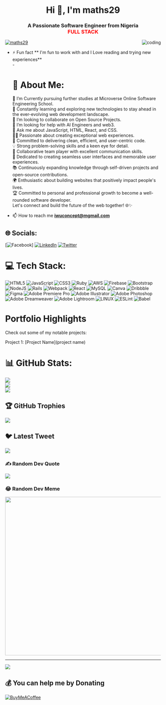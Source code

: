 
## <h1 align="center">Hi 👋, I'm maths29</h1>
<h3 align="center">A Passionate Software Engineer from Nigeria<br><span aligh="center" style="color:red">FULL STACK</h3>
<img align="right" alt="coding" widht="400" src="https://media.tenor.com/qJ5evVs-_uUAAAAC/coding.gif">


<p align="left"> <a href="https://twitter.com/maths29" target="blank"><img src="https://img.shields.io/twitter/follow/maths29?logo=twitter&style=for-the-badge" alt="maths29" /></a> </p>



- ⚡ Fun fact ** I'm fun to work with and I Love reading and trying new experiences**<br>
-<h1>💫 About Me:</h1>
🔭 I’m Currently pursuing further studies at Microverse Online Software Engineering School.<br>
🌱 Constantly learning and exploring new technologies to stay ahead in the ever-evolving web development landscape.<br>
👯 I’m looking to collaborate on Open Source Projects.<br>
🤝 I’m looking for help with AI Engineers and web3.<br>
💬 Ask me about JavaScript, HTML, React, and CSS.<br>
👨‍💻 Passionate about creating exceptional web experiences.<br>
🚀 Committed to delivering clean, efficient, and user-centric code.<br>
💡 Strong problem-solving skills and a keen eye for detail.<br>
🤝 Collaborative team player with excellent communication skills.<br>
🌟 Dedicated to creating seamless user interfaces and memorable user experiences.<br>
📚 Continuously expanding knowledge through self-driven projects and open-source contributions.<br>
🌍 Enthusiastic about building websites that positively impact people's lives.<br>
🏆 Committed to personal and professional growth to become a well-rounded software developer.<br>
Let's connect and build the future of the web together! 🌐✨



- 📫 How to reach me **iwuconcept@mgmail.com**

## 🌐 Socials:
[![Facebook](https://img.shields.io/badge/Facebook-%231877F2.svg?logo=Facebook&logoColor=white)] [![LinkedIn](https://img.shields.io/badge/LinkedIn-%230077B5.svg?logo=linkedin&logoColor=white)](https://linkedin.com/in/www.linkedin.com/in/iwu-john-b92b01148) [![Twitter](https://img.shields.io/badge/Twitter-%231DA1F2.svg?logo=Twitter&logoColor=white)](https://twitter.com/@maths29) 

# 💻 Tech Stack:
![HTML5](https://img.shields.io/badge/html5-%23E34F26.svg?style=for-the-badge&logo=html5&logoColor=white) ![JavaScript](https://img.shields.io/badge/javascript-%23323330.svg?style=for-the-badge&logo=javascript&logoColor=%23F7DF1E) ![CSS3](https://img.shields.io/badge/css3-%231572B6.svg?style=for-the-badge&logo=css3&logoColor=white) ![Ruby](https://img.shields.io/badge/ruby-%23CC342D.svg?style=for-the-badge&logo=ruby&logoColor=white) ![AWS](https://img.shields.io/badge/AWS-%23FF9900.svg?style=for-the-badge&logo=amazon-aws&logoColor=white) ![Firebase](https://img.shields.io/badge/firebase-%23039BE5.svg?style=for-the-badge&logo=firebase) ![Bootstrap](https://img.shields.io/badge/bootstrap-%23563D7C.svg?style=for-the-badge&logo=bootstrap&logoColor=white) ![NodeJS](https://img.shields.io/badge/node.js-6DA55F?style=for-the-badge&logo=node.js&logoColor=white) ![Rails](https://img.shields.io/badge/rails-%23CC0000.svg?style=for-the-badge&logo=ruby-on-rails&logoColor=white) ![Webpack](https://img.shields.io/badge/webpack-%238DD6F9.svg?style=for-the-badge&logo=webpack&logoColor=black) ![React](https://img.shields.io/badge/react-%2320232a.svg?style=for-the-badge&logo=react&logoColor=%2361DAFB) ![MySQL](https://img.shields.io/badge/mysql-%2300f.svg?style=for-the-badge&logo=mysql&logoColor=white) ![Canva](https://img.shields.io/badge/Canva-%2300C4CC.svg?style=for-the-badge&logo=Canva&logoColor=white) ![Dribbble](https://img.shields.io/badge/Dribbble-EA4C89?style=for-the-badge&logo=dribbble&logoColor=white) 	![Figma](https://img.shields.io/badge/figma-%23F24E1E.svg?style=for-the-badge&logo=figma&logoColor=white) ![Adobe Premiere Pro](https://img.shields.io/badge/Adobe%20Premiere%20Pro-9999FF.svg?style=for-the-badge&logo=Adobe%20Premiere%20Pro&logoColor=white) ![Adobe Illustrator](https://img.shields.io/badge/adobeillustrator-%23FF9A00.svg?style=for-the-badge&logo=adobeillustrator&logoColor=white) ![Adobe Photoshop](https://img.shields.io/badge/adobephotoshop-%2331A8FF.svg?style=for-the-badge&logo=adobephotoshop&logoColor=white) ![Adobe Dreamweaver](https://img.shields.io/badge/Adobe%20Dreamweaver-FF61F6.svg?style=for-the-badge&logo=Adobe%20Dreamweaver&logoColor=white) ![Adobe Lightroom](https://img.shields.io/badge/Adobe%20Lightroom-31A8FF.svg?style=for-the-badge&logo=Adobe%20Lightroom&logoColor=white) ![LINUX](https://img.shields.io/badge/Linux-FCC624?style=for-the-badge&logo=linux&logoColor=black) ![ESLint](https://img.shields.io/badge/ESLint-4B3263?style=for-the-badge&logo=eslint&logoColor=white) ![Babel](https://img.shields.io/badge/Babel-F9DC3e?style=for-the-badge&logo=babel&logoColor=black)

<h1>Portfolio Highlights</h1>
<p>Check out some of my notable projects:</p>
Project 1: [Project Name](project name)

# 📊 GitHub Stats:
![](https://github-readme-stats.vercel.app/api?username=maths29&theme=dark&hide_border=false&include_all_commits=false&count_private=false)<br/>
![](https://github-readme-streak-stats.herokuapp.com/?user=maths29&theme=dark&hide_border=false)<br/>
![](https://github-readme-stats.vercel.app/api/top-langs/?username=maths29&theme=dark&hide_border=false&include_all_commits=false&count_private=false&layout=compact)

## 🏆 GitHub Trophies
![](https://github-profile-trophy.vercel.app/?username=maths29&theme=radical&no-frame=false&no-bg=true&margin-w=4)

## 🐦 Latest Tweet
[![](https://gtce.itsvg.in/api?username=@maths29)](https://github.com/VishwaGauravIn/github-twitter-card-embed)

### ✍️ Random Dev Quote
![](https://quotes-github-readme.vercel.app/api?type=horizontal&theme=radical)

### 😂 Random Dev Meme
<img src="https://rm.up.railway.app/" width="512px"/>

---
[![](https://visitcount.itsvg.in/api?id=maths29&icon=0&color=0)](https://visitcount.itsvg.in)

  ## 💰 You can help me by Donating
  [![BuyMeACoffee](https://img.shields.io/badge/Buy%20Me%20a%20Coffee-ffdd00?style=for-the-badge&logo=buy-me-a-coffee&logoColor=black)](https://buymeacoffee.com/maths29) 

  
<!-- Proudly created with GPRM ( https://gprm.itsvg.in ) -->

